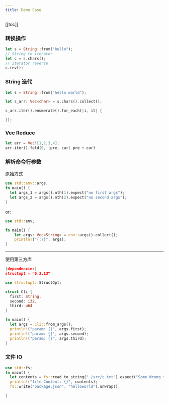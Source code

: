 ```yaml
---
title: Demo Case
---
```


[[toc]]

### 转换操作

```rust
let s = String::from("hello");
// String to iterator
let c = s.chars();
// iterator reverse
c.rev();
```

### String 迭代

```rust
let s = String::from("hello world");

let s_arr: Vec<char> = s.chars().collect();

s_arr.iter().enumerate().for_each(|i, it| {

});
```

### Vec Reduce

```rust
let arr = Vec![1,2,3,4];
arr.iter().fold(0, |pre, cur| pre + cur)
```

### 解析命令行参数

原始方式

```rust
use std::env::args;
fn main() {
  let args_1 = args().nth(1).expect("no first args");
  let args_2 = args().nth(2).expect("no second args");
}
```
or:
```rust
use std::env;

fn main() {
    let args: Vec<String> = env::args().collect();
    println!("{:?}", args);
}
```

---

使用第三方库

```json
[dependencies]
structopt = "0.3.13"
```

```rust
use structopt::StructOpt;

struct Cli {
  first: String,
  second: i32,
  third: u64
}

fn main() {
  let args = Cli::from_args();
  println!("param: {}", args.first);
  println!("param: {}", args.second);
  println!("param: {}", args.third);
}

```

### 文件 IO

```rust
use std::fs;
fn main() {
  let contents = fs::read_to_string("./src/c.txt").expect("Some Wrong then read file");
  println!("file Content: {}", contents);
  fs::write("package.json", "helloworld").unwrap();

}
```